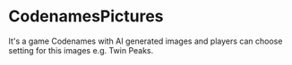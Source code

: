 # CodenamesPictures
It's a game Codenames with AI generated images and players can choose setting for this images e.g. Twin Peaks.
